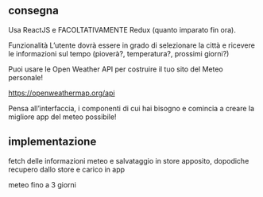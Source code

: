 ## consegna

Usa ReactJS e FACOLTATIVAMENTE Redux (quanto imparato fin ora).

Funzionalità
L’utente dovrà essere in grado di selezionare la città e ricevere le informazioni sul tempo (pioverà?, temperatura?, prossimi giorni?)

Puoi usare le Open Weather API per costruire il tuo sito del Meteo personale!

https://openweathermap.org/api

Pensa all’interfaccia, i componenti di cui hai bisogno e comincia a creare la migliore app del meteo possibile!

## implementazione

fetch delle informazioni meteo e salvataggio in store apposito, dopodiche recupero dallo store e carico in app

meteo fino a 3 giorni
